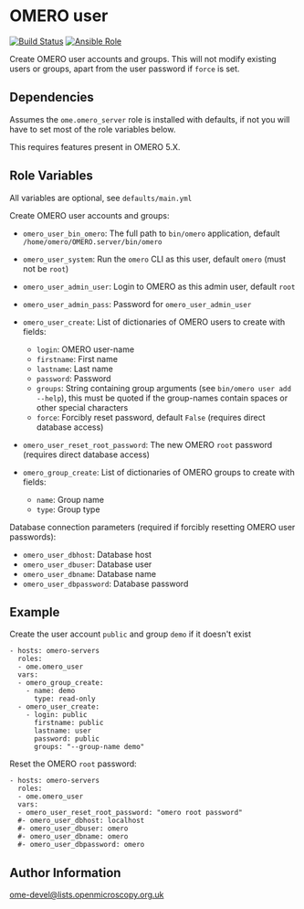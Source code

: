 OMERO user
==========

[![Build Status](https://travis-ci.org/ome/ansible-role-omero-user.svg)](https://travis-ci.org/ome/ansible-role-omero-user)
[![Ansible Role](https://img.shields.io/ansible/role/41042.svg)](https://galaxy.ansible.com/ome/omero_user/)

Create OMERO user accounts and groups.
This will not modify existing users or groups, apart from the user password if `force` is set.


Dependencies
------------

Assumes the `ome.omero_server` role is installed with defaults, if not you will have to set most of the role variables below.

This requires features present in OMERO 5.X.


Role Variables
--------------

All variables are optional, see `defaults/main.yml`

Create OMERO user accounts and groups:
- `omero_user_bin_omero`: The full path to `bin/omero` application, default `/home/omero/OMERO.server/bin/omero`
- `omero_user_system`: Run the `omero` CLI as this user, default `omero` (must not be `root`)
- `omero_user_admin_user`: Login to OMERO as this admin user, default `root`
- `omero_user_admin_pass`: Password for `omero_user_admin_user`

- `omero_user_create`: List of dictionaries of OMERO users to create with fields:
  - `login`: OMERO user-name
  - `firstname`: First name
  - `lastname`: Last name
  - `password`: Password
  - `groups`: String containing group arguments (see `bin/omero user add --help`), this must be quoted if the group-names contain spaces or other special characters
  - `force`: Forcibly reset password, default `False` (requires direct database access)
- `omero_user_reset_root_password`: The new OMERO `root` password (requires direct database access)
- `omero_group_create`: List of dictionaries of OMERO groups to create with fields:
  - `name`: Group name
  - `type`: Group type

Database connection parameters (required if forcibly resetting OMERO user passwords):
- `omero_user_dbhost`: Database host
- `omero_user_dbuser`: Database user
- `omero_user_dbname`: Database name
- `omero_user_dbpassword`: Database password


Example
-------

Create the user account `public` and group `demo` if it doesn't exist

    - hosts: omero-servers
      roles:
      - ome.omero_user
      vars:
      - omero_group_create:
        - name: demo
          type: read-only
      - omero_user_create:
        - login: public
          firstname: public
          lastname: user
          password: public
          groups: "--group-name demo"

Reset the OMERO `root` password:

    - hosts: omero-servers
      roles:
      - ome.omero_user
      vars:
      - omero_user_reset_root_password: "omero root password"
      #- omero_user_dbhost: localhost
      #- omero_user_dbuser: omero
      #- omero_user_dbname: omero
      #- omero_user_dbpassword: omero


Author Information
------------------

ome-devel@lists.openmicroscopy.org.uk
